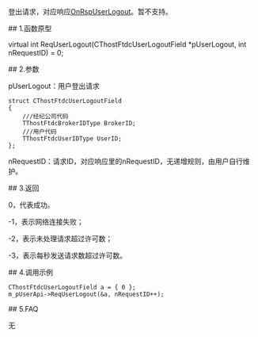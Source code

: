 <p>登出请求，对应响应<a href="../../../JYJK/CTHOSTFTDCTRADERAPI/ONRSPUSERLOGOUT/">OnRspUserLogout</a>。暂不支持。</p>
<span class="anchor" id="8a787230-4b3b-4e77-9737-cb9e65fa7d79"></span>
## 1.函数原型
<p>virtual int ReqUserLogout(CThostFtdcUserLogoutField *pUserLogout, int nRequestID) = 0;</p>
<span class="anchor" id="4cd7c218-4988-44a1-b817-72c625780b1b"></span>
## 2.参数
<p>pUserLogout：用户登出请求</p>
<pre><code>struct CThostFtdcUserLogoutField
{
    ///经纪公司代码
    TThostFtdcBrokerIDType BrokerID;
    ///用户代码
    TThostFtdcUserIDType UserID;
};
</code></pre>
<p>nRequestID：请求ID，对应响应里的nRequestID，无递增规则，由用户自行维护。</p>
<span class="anchor" id="93e207a5-0ed2-4e61-80e4-43a8852ab49a"></span>
## 3.返回
<p>0，代表成功。</p>
<p>-1，表示网络连接失败；</p>
<p>-2，表示未处理请求超过许可数；</p>
<p>-3，表示每秒发送请求数超过许可数。</p>
<span class="anchor" id="8dc9b317-d1d5-403e-a6c2-cc20598f71e0"></span>
## 4.调用示例
<pre><code>CThostFtdcUserLogoutField a = { 0 };
m_pUserApi-&gt;ReqUserLogout(&amp;a, nRequestID++);
</code></pre>
<span class="anchor" id="8ba4c5ef-1c7a-4a86-bd66-5ab90a9b8e6b"></span>
## 5.FAQ
<p>无</p>
